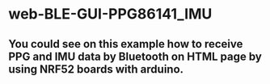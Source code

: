 # web-BLE-GUI-PPG86141_IMU
## You could see on this example how to receive PPG and IMU data by Bluetooth on HTML page by using NRF52 boards with arduino.
